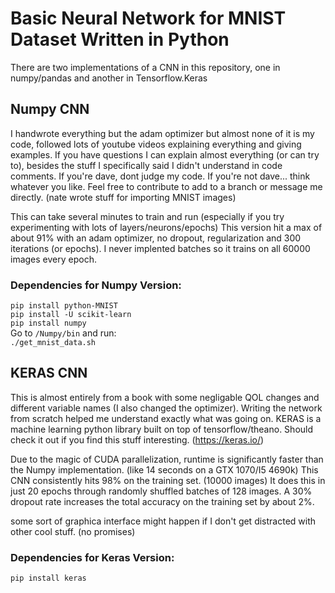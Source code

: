 # Basic Neural Network for MNIST Dataset Written in Python

There are two implementations of a CNN in this repository, one in numpy/pandas and another in Tensorflow.Keras

## Numpy CNN
I handwrote everything but the adam optimizer but almost none of it is my code, followed lots of youtube videos explaining everything and giving examples.
If you have questions I can explain almost everything (or can try to), besides the stuff I specifically said I didn't understand in code comments.
If you're dave, dont judge my code. If you're not dave... think whatever you like. Feel free to contribute to add to a branch or message me directly.
(nate wrote stuff for importing MNIST images)

This can take several minutes to train and run (especially if you try experimenting with lots of layers/neurons/epochs)
This version hit a max of about 91% with an adam optimizer, no dropout, regularization and 300 iterations (or epochs). 
I never implented batches so it trains on all 60000 images every epoch. 

### Dependencies for Numpy Version:
`pip install python-MNIST`  
`pip install -U scikit-learn`   
`pip install numpy`  
Go to `/Numpy/bin` and run:  
`./get_mnist_data.sh`

## KERAS CNN
This is almost entirely from a book with some negligable QOL changes and different variable names (I also changed the optimizer). Writing the network from scratch helped me understand exactly what was going on. KERAS is a machine learning python library built on top of tensorflow/theano. Should check it out if you find this stuff interesting. (https://keras.io/)

Due to the magic of CUDA parallelization, runtime is significantly faster than the Numpy implementation. (like 14 seconds on a GTX 1070/I5 4690k)
This CNN consistently hits 98% on the training set. (10000 images) It does this in just 20 epochs through randomly shuffled batches of 128 images. 
A 30% dropout rate increases the total accuracy on the training set by about 2%. 

some sort of graphica interface might happen if I don't get distracted with other cool stuff. (no promises)

### Dependencies for Keras Version:
`pip install keras`

